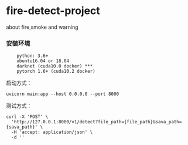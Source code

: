 # fire-detect-project
about fire,smoke and warning

### 安装环境
```
    python: 3.6+
    ubuntu16.04 or 18.04
    darknet (cuda10.0 docker) ***
    pytorch 1.6+ (cuda10.2 docker)
```

启动方式：
```shell
uvicorn main:app --host 0.0.0.0 --port 8000
```

测试方式：
```
curl -X 'POST' \
  'http://127.0.0.1:8000/v1/detect?file_path={file_path}&sava_path={sava_path}' \
  -H 'accept: application/json' \
  -d ''
```
